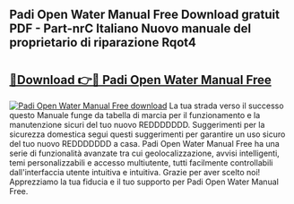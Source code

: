 ## Padi Open Water Manual Free Download gratuit PDF - Part-nrC Italiano Nuovo manuale del proprietario di riparazione Rqot4

# <h2><a href="http://dfgvpr3.blite.top/?on=Padi+Open+Water+Manual+Free">🔗Download 👉🔴 Padi Open Water Manual Free</a></h2>

[![Padi Open Water Manual Free download](https://i.imgur.com/lujVjoI.png)](http://dfgvpr3.blite.top/?on=Padi+Open+Water+Manual+Free)
La tua strada verso il successo questo Manuale funge da tabella di marcia per il funzionamento e la manutenzione sicuri del tuo nuovo REDDDDDDD. Suggerimenti per la sicurezza domestica segui questi suggerimenti per garantire un uso sicuro del tuo nuovo REDDDDDDD a casa. Padi Open Water Manual Free ha una serie di funzionalità avanzate tra cui geolocalizzazione, avvisi intelligenti, temi personalizzabili e accesso multiutente, tutti facilmente controllabili dall'interfaccia utente intuitiva e intuitiva. Grazie per aver scelto noi! Apprezziamo la tua fiducia e il tuo supporto per Padi Open Water Manual Free.
